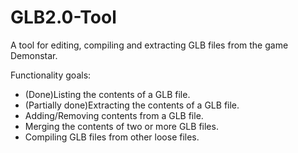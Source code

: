 # GLB2.0-Tool

A tool for editing, compiling and extracting GLB files from the game Demonstar.


Functionality goals:

- (Done)Listing the contents of a GLB file.
- (Partially done)Extracting the contents of a GLB file.
- Adding/Removing contents from a GLB file.
- Merging the contents of two or more GLB files.
- Compiling GLB files from other loose files.